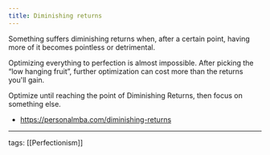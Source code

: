 ```yaml
---
title: Diminishing returns
---
```


Something suffers diminishing returns when, after a certain point, having more of it becomes pointless or detrimental.  

Optimizing everything to perfection is almost impossible. After picking the “low hanging fruit”, further optimization can cost more than the returns you'll gain.  

Optimize until reaching the point of Diminishing Returns, then focus on something else.  

- https://personalmba.com/diminishing-returns  

---

tags: [[Perfectionism]]